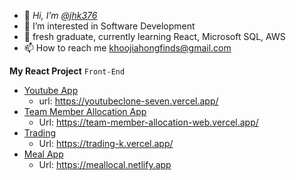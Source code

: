 
- 👋 *Hi, I’m [@jhk376](https://github.com/jhk376)* 
- 👀 I’m interested in Software Development
- 🌱 fresh graduate, currently learning React, Microsoft SQL, AWS
- 📫 How to reach me [khoojiahongfinds@gmail.com](khoojiahongfinds@gmail.com)
<!--- - 💞️ I’m looking to collaborate on ... --->

**My React Project**
`Front-End`
- [Youtube App](https://youtubeclone-seven.vercel.app/) 
  - url: https://youtubeclone-seven.vercel.app/
- [Team Member Allocation App](https://team-member-allocation-web.vercel.app/)
  - Url: https://team-member-allocation-web.vercel.app/
- [Trading](https://trading-k.vercel.app/)
  - Url: https://trading-k.vercel.app/ 
- [Meal App](https://meallocal.netlify.app)
  - Url: https://meallocal.netlify.app 


<!---
jhk376/jhk376 is a ✨ special ✨ repository because its `README.md` (this file) appears on your GitHub profile.
You can click the Preview link to take a look at your changes.
--->
